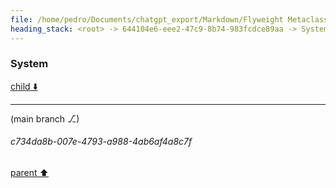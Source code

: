 ```yaml
---
file: /home/pedro/Documents/chatgpt_export/Markdown/Flyweight Metaclass for Models.md
heading_stack: <root> -> 644104e6-eee2-47c9-8b74-983fcdce89aa -> System
---
```

### System

[child ⬇️](#c734da8b-007e-4793-a988-4ab6af4a8c7f)

---

(main branch ⎇)
###### c734da8b-007e-4793-a988-4ab6af4a8c7f
[parent ⬆️](#644104e6-eee2-47c9-8b74-983fcdce89aa)
